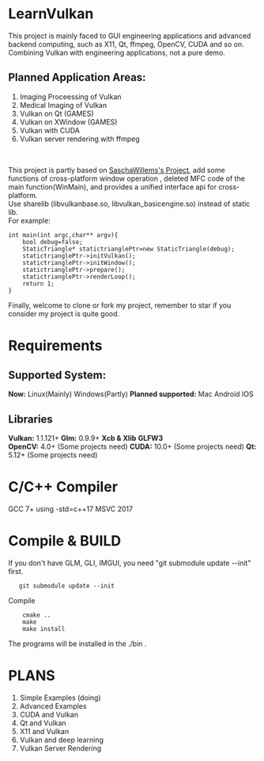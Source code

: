 
# LearnVulkan
This project is mainly faced to GUI engineering applications and advanced backend computing, such as X11, Qt, ffmpeg, OpenCV, CUDA and so on. Combining Vulkan with engineering applications, not a pure demo.  <br>
## Planned Application Areas: 
   1. Imaging Proceessing of Vulkan  
   2. Medical Imaging of Vulkan  
   3. Vulkan on Qt (GAMES)  
   4. Vulkan on XWindow (GAMES)  
   5. Vulkan with CUDA  
   6. Vulkan server rendering with ffmpeg  
    <br>
## 
This project is partly based on [SaschaWillems's Project](https://github.com/SaschaWillems/Vulkan.git), add some functions of cross-platform window operation , deleted MFC code of the main function(WinMain), and provides a unified interface api for cross-platform.  <br>
Use sharelib (libvulkanbase.so, libvulkan_basicengine.so) instead of static lib.  <br>
For example:  
```
int main(int argc,char** argv){
    bool debug=false;
    StaticTriangle* statictrianglePtr=new StaticTriangle(debug);
    statictrianglePtr->initVulkan();
    statictrianglePtr->initWindow();
    statictrianglePtr->prepare();
    statictrianglePtr->renderLoop();
    return 1;
}
```
Finally, welcome to clone or fork my project, remember to star if you consider my project is quite good.  

# Requirements
## Supported System:
   **Now:** Linux(Mainly)  Windows(Partly)
   **Planned supported:** Mac Android IOS
## Libraries
   **Vulkan:** 1.1.121+
   **Glm:** 0.9.9+
   **Xcb & Xlib**
   **GLFW3**         
   **OpenCV:** 4.0+  (Some projects need)
   **CUDA:** 10.0+  (Some projects need)
   **Qt:** 5.12+  (Some projects need)
##
# C/C++ Compiler
   GCC 7+   using -std=c++17
   MSVC 2017
# Compile & BUILD
If you don't have GLM, GLI, IMGUI, you need "git submodule update --init" first.
```
   git submodule update --init
```
   Compile
```
    cmake ..
    make
    make install
```
The programs will be installed in the ./bin .
# PLANS
1. Simple Examples (doing)
2. Advanced Examples
3. CUDA and Vulkan
4. Qt and Vulkan
5. X11 and Vulkan
6. Vulkan and deep learning
7. Vulkan Server Rendering
   
